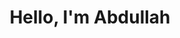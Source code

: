 ---
layout: splash
title: "Hello, I'm Abdullah"
permalink: /
header:
  overlay_color: "#000"
  overlay_filter: "0.3" # darken background
  overlay_image: /assets/images/cover.jpg
  actions:
    - label: "View Blog"
      url: "/blog/"
    - label: "About Me"
      url: "/about/"

feature_row:
  - image_path: /assets/images/code.jpg
    title: "Tech Writing"
    excerpt: "Articles on Java, Cloud, and IoT."
    url: "/blog/"
    btn_class: "btn--primary"
    btn_label: "Read More"
  - image_path: /assets/images/projects.jpg
    title: "Projects"
    excerpt: "See what I'm building and experimenting with."
    url: "/projects/"
    btn_class: "btn--primary"
    btn_label: "Explore"
---